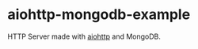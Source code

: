 # aiohttp-mongodb-example

HTTP Server made with [aiohttp](https://github.com/KeepSafe/aiohttp) and MongoDB.
